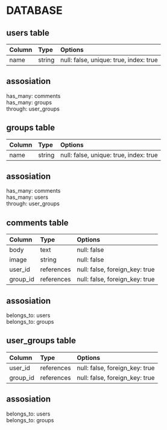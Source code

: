 # DATABASE

## users table  

|Column|Type|Options|  
|:--------|:------|:------------------------|  
|name     |string |null: false, unique: true,  index: true|

## assosiation
has_many: comments  
has_many: groups  
through: user_groups  

## groups table  

|Column|Type|Options|  
|:--------|:------|:------------------------|  
|name     |string |null: false, unique: true, index: true|

## assosiation
has_many: comments  
has_many: users  
through: user_groups  

## comments table  

|Column|Type|Options|  
|:--------|:------|:----------|  
|body     |text   |null: false|
|image    |string |null: false|
|user_id  |references|null: false, foreign_key: true|
|group_id |references|null: false, foreign_key: true|

## assosiation
belongs_to: users  
belongs_to: groups  
 
## user_groups table  

|Column|Type|Options|  
|:--------|:------|:----------|  
|user_id  |references|null: false, foreign_key: true|
|group_id |references|null: false, foreign_key: true|

## assosiation
belongs_to: users  
belongs_to: groups  
